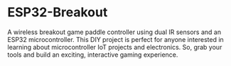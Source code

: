 # ESP32-Breakout
A wireless breakout game paddle controller using dual IR sensors and an ESP32 microcontroller. This DIY project is perfect for anyone interested in learning about microcontroller IoT projects and electronics. So, grab your tools and build an exciting, interactive gaming experience.
